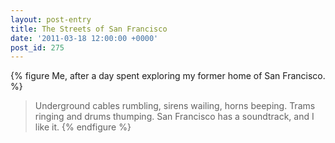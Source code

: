 ```yaml
---
layout: post-entry
title: The Streets of San Francisco
date: '2011-03-18 12:00:00 +0000'
post_id: 275
---
```

{% figure Me, after a day spent exploring my former home of San Francisco. %}
> Underground cables rumbling, sirens wailing, horns beeping. Trams ringing and drums thumping. San Francisco has a soundtrack, and I like it.
{% endfigure %}